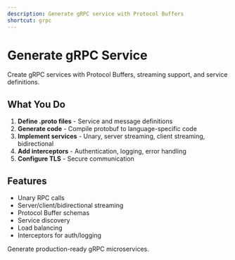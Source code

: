 ```yaml
---
description: Generate gRPC service with Protocol Buffers
shortcut: grpc
---
```


# Generate gRPC Service

Create gRPC services with Protocol Buffers, streaming support, and service definitions.

## What You Do

1. **Define .proto files** - Service and message definitions
2. **Generate code** - Compile protobuf to language-specific code
3. **Implement services** - Unary, server streaming, client streaming, bidirectional
4. **Add interceptors** - Authentication, logging, error handling
5. **Configure TLS** - Secure communication

## Features

- Unary RPC calls
- Server/client/bidirectional streaming
- Protocol Buffer schemas
- Service discovery
- Load balancing
- Interceptors for auth/logging

Generate production-ready gRPC microservices.
